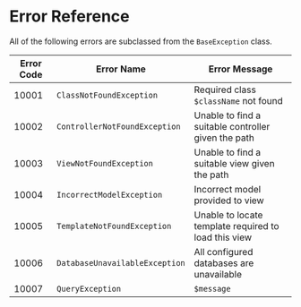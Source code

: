 Error Reference
===============

All of the following errors are subclassed from the `BaseException` class.

| Error Code | Error Name                     | Error Message                                        |
| ---------- | ------------------------------ | ---------------------------------------------------- |
| 10001      | `ClassNotFoundException`       | Required class `$className` not found                |
| 10002      | `ControllerNotFoundException`  | Unable to find a suitable controller given the path  |
| 10003      | `ViewNotFoundException`        | Unable to find a suitable view given the path        |
| 10004      | `IncorrectModelException`      | Incorrect model provided to view                     |
| 10005      | `TemplateNotFoundException`    | Unable to locate template required to load this view |
| 10006      | `DatabaseUnavailableException` | All configured databases are unavailable             |
| 10007      | `QueryException`               | `$message`                                           |
